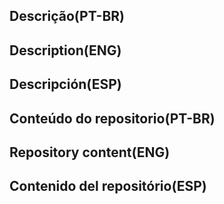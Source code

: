 ## Descrição(PT-BR)

## Description(ENG)

## Descripción(ESP)

## Conteúdo do repositorio(PT-BR)

## Repository content(ENG)

## Contenido del repositório(ESP)
